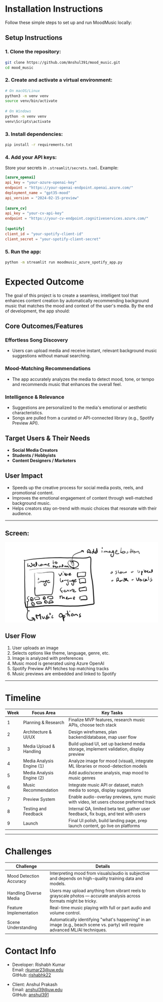 # Installation Instructions

Follow these simple steps to set up and run MoodMusic locally:

## Setup Instructions

### 1. Clone the repository:
```bash
git clone https://github.com/Anshul391/mood_music.git
cd mood_music
```

### 2. Create and activate a virtual environment:
```bash
# On macOS/Linux
python3 -m venv venv
source venv/bin/activate

# On Windows
python -m venv venv
venv\Scripts\activate
```

### 3. Install dependencies:
```bash
pip install -r requirements.txt
```

### 4. Add your API keys:
Store your secrets in `.streamlit/secrets.toml`. Example:
```toml
[azure_openai]
api_key = "your-azure-openai-key"
endpoint = "https://your-openai-endpoint.openai.azure.com/"
deployment_name = "gpt35-mood"
api_version = "2024-02-15-preview"

[azure_cv]
api_key = "your-cv-api-key"
endpoint = "https://your-cv-endpoint.cognitiveservices.azure.com/"

[spotify]
client_id = "your-spotify-client-id"
client_secret = "your-spotify-client-secret"
```

### 5. Run the app:
```bash
python -m streamlit run moodmusic_azure_spotify_app.py
```

# Expected Outcome

The goal of this project is to create a seamless, intelligent tool that enhances content creation by automatically recommending background music that matches the mood and context of the user's media. By the end of development, the app should:

## Core Outcomes/Features

### Effortless Song Discovery
- Users can upload media and receive instant, relevant background music suggestions without manual searching.

### Mood-Matching Recommendations
- The app accurately analyzes the media to detect mood, tone, or tempo and recommends music that enhances the overall feel.

### Intelligence & Relevance
- Suggestions are personalized to the media's emotional or aesthetic characteristics.
- Songs are pulled from a curated or API-connected library (e.g., Spotify Preview API).

## Target Users & Their Needs

- **Social Media Creators**
- **Students / Hobbyists**
- **Content Designers / Marketers**

## User Impact

- Speeds up the creative process for social media posts, reels, and promotional content.
- Improves the emotional engagement of content through well-matched background music.
- Helps creators stay on-trend with music choices that resonate with their audience.

---

## Screen:
![Mood Music UI](https://raw.githubusercontent.com/Anshul391/mood_music/main/MoodMusic1.png)

## User Flow

1. User uploads an image  
2. Selects options like theme, language, genre, etc.  
3. Image is analyzed with preferences  
4. Music mood is generated using Azure OpenAI  
5. Spotify Preview API fetches top matching tracks  
6. Music previews are embedded and linked to Spotify  

---

# Timeline

| Week | Focus Area                | Key Tasks                                                                 |
|------|---------------------------|---------------------------------------------------------------------------|
| 1    | Planning & Research       | Finalize MVP features, research music APIs, choose tech stack             |
| 2    | Architecture & UI/UX     | Design wireframes, plan backend/database, map user flow                   |
| 3    | Media Upload & Handling  | Build upload UI, set up backend media storage, implement validation, display preview |
| 4    | Media Analysis Engine (1) | Analyze image for mood (visual), integrate ML libraries or mood-detection models |
| 5    | Media Analysis Engine (2) | Add audio/scene analysis, map mood to music genres                        |
| 6    | Music Recommendation      | Integrate music API or dataset, match media to songs, display suggestions |
| 7    | Preview System            | Enable audio-overlay previews, sync music with video, let users choose preferred track |
| 8    | Testing and Feedback      | Internal QA, limited beta test, gather user feedback, fix bugs, and test with users |
| 9    | Launch                    | Final UI polish, build landing page, prep launch content, go live on platforms |

---

# Challenges

| Challenge                | Details                                                                 |
|-------------------------|-------------------------------------------------------------------------|
| Mood Detection Accuracy | Interpreting mood from visuals/audio is subjective and depends on high-quality training data and models. |
| Handling Diverse Media  | Users may upload anything from vibrant reels to grayscale photos — accurate analysis across formats might be tricky. |
| Feature Implementation  | Real-time music playing with full or part audio and volume control.     |
| Scene Understanding     | Automatically identifying "what's happening" in an image (e.g., beach scene vs. party) will require advanced ML/AI techniques. |

# Contact Info
- Developer: Rishabh Kumar  
  Email: rkumar23@uw.edu  
  GitHub: [rishabhk22](https://github.com/rishabhk22)

- Client: Anshul Prakash  
  Email: anshul39@uw.edu  
  GitHub: [anshul391](https://github.com/anshul391)